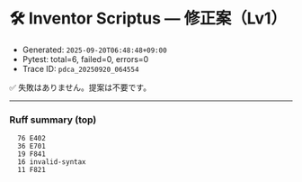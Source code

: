 # 🛠️ Inventor Scriptus — 修正案（Lv1）

- Generated: `2025-09-20T06:48:48+09:00`
- Pytest: total=6, failed=0, errors=0
- Trace ID: `pdca_20250920_064554`

✅ 失敗はありません。提案は不要です。


---
### Ruff summary (top)
```
  76 E402
  36 E701
  19 F841
  16 invalid-syntax
  11 F821
```